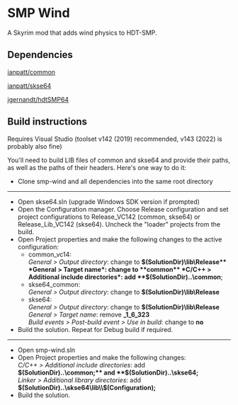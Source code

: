 # SMP Wind

A Skyrim mod that adds wind physics to HDT-SMP.

## Dependencies

[ianpatt/common](https://github.com/ianpatt/common)

[ianpatt/skse64](https://github.com/ianpatt/skse64)

[jgernandt/hdtSMP64](https://github.com/jgernandt/hdtSMP64)

## Build instructions

Requires Visual Studio (toolset v142 (2019) recommended, v143 (2022) is probably also fine)

You'll need to build LIB files of common and skse64 and provide their paths, as well as the paths of their headers. Here's one way to do it:
- Clone smp-wind and all dependencies into the same root directory

---

- Open skse64.sln (upgrade Windows SDK version if prompted)
- Open the Configuration manager. Choose Release configuration and set project configurations to Release_VC142 (common, skse64) or Release_Lib_VC142 (skse64). Uncheck the "loader" projects from the build.
- Open Project properties and make the following changes to the active configuration:  
    - common_vc14:  
        *General > Output directory*: change to **$(SolutionDir)\lib\Release**  
        *General > Target name*: change to **common**  
        *C/C++ > Additional include directories*: add **$(SolutionDir)..\common**;  
    - skse64_common:  
        *General > Output directory*: change to **$(SolutionDir)\lib\Release**  
    - skse64:  
        *General > Output directory*: change to **$(SolutionDir)\lib\Release**  
        *General > Target name*: remove **_1_6_323**  
        *Build events > Post-build event > Use in build*: change to **no**  
- Build the solution. Repeat for Debug build if required.

---

- Open smp-wind.sln
- Open Project properties and make the following changes:  
    *C/C++ > Additional include directories*: add **$(SolutionDir)..\common;** and **$(SolutionDir)..\skse64;**  
    *Linker > Additional library directories*: add **$(SolutionDir)..\skse64\lib\\$(Configuration)\;**  
- Build the solution.
